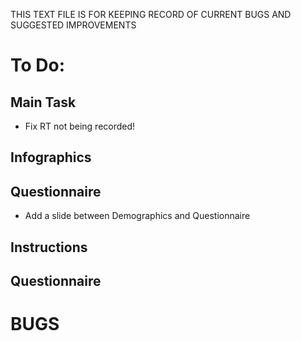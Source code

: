 THIS TEXT FILE IS FOR KEEPING RECORD OF CURRENT BUGS AND SUGGESTED IMPROVEMENTS


# To Do:
## Main Task
- Fix RT not being recorded!
## Infographics

## Questionnaire

- Add a slide between Demographics and Questionnaire
 

## Instructions

## Questionnaire



# BUGS 
